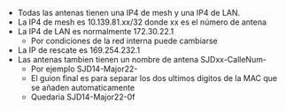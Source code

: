 
* Todas las antenas tienen una IP4 de mesh y una IP4 de LAN.
* La IP4 de mesh es 10.139.81.xx/32 donde xx es el número de antena
* La IP4 de LAN es normalmente 172.30.22.1
	* Por condiciones de la red interna puede cambiarse
* La IP de rescate es 169.254.232.1
* Las antenas tambien tienen un nombre de antena SJDxx-CalleNum-
	* Por ejemplo SJD14-Major22-
	* El guion final es para separar los dos ultimos digitos de la MAC que se añaden automaticamente
	* Quedaria SJD14-Major22-0f









